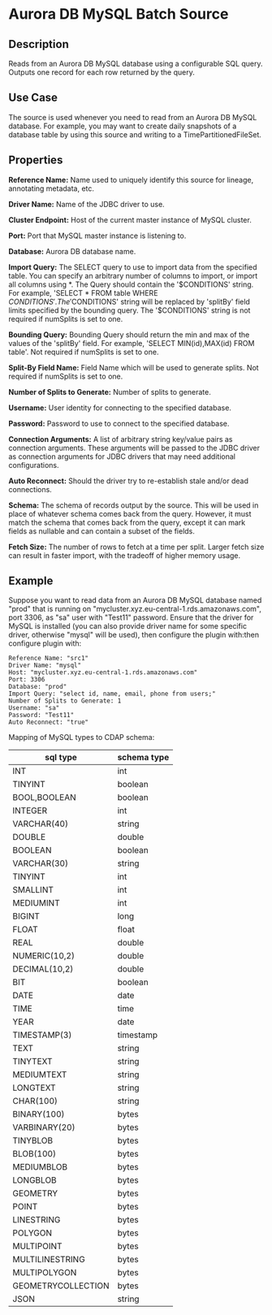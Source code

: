# Aurora DB MySQL Batch Source


Description
-----------
Reads from an Aurora DB MySQL database using a configurable SQL query.
Outputs one record for each row returned by the query.


Use Case
--------
The source is used whenever you need to read from an Aurora DB MySQL database. For example, you may want
to create daily snapshots of a database table by using this source and writing to
a TimePartitionedFileSet.


Properties
----------
**Reference Name:** Name used to uniquely identify this source for lineage, annotating metadata, etc.

**Driver Name:** Name of the JDBC driver to use.

**Cluster Endpoint:** Host of the current master instance of MySQL cluster.

**Port:** Port that MySQL master instance is listening to.

**Database:** Aurora DB database name.

**Import Query:** The SELECT query to use to import data from the specified table.
You can specify an arbitrary number of columns to import, or import all columns using \*. The Query should
contain the '$CONDITIONS' string. For example, 'SELECT * FROM table WHERE $CONDITIONS'.
The '$CONDITIONS' string will be replaced by 'splitBy' field limits specified by the bounding query.
The '$CONDITIONS' string is not required if numSplits is set to one.

**Bounding Query:** Bounding Query should return the min and max of the values of the 'splitBy' field.
For example, 'SELECT MIN(id),MAX(id) FROM table'. Not required if numSplits is set to one.

**Split-By Field Name:** Field Name which will be used to generate splits. Not required if numSplits is set to one.

**Number of Splits to Generate:** Number of splits to generate.

**Username:** User identity for connecting to the specified database.

**Password:** Password to use to connect to the specified database.

**Connection Arguments:** A list of arbitrary string key/value pairs as connection arguments. These arguments
will be passed to the JDBC driver as connection arguments for JDBC drivers that may need additional configurations.

**Auto Reconnect:** Should the driver try to re-establish stale and/or dead connections.

**Schema:** The schema of records output by the source. This will be used in place of whatever schema comes
back from the query. However, it must match the schema that comes back from the query,
except it can mark fields as nullable and can contain a subset of the fields.

**Fetch Size:** The number of rows to fetch at a time per split. Larger fetch size can result in faster import, 
with the tradeoff of higher memory usage.

Example
------
Suppose you want to read data from an Aurora DB MySQL database named "prod" that is running on 
"mycluster.xyz.eu-central-1.rds.amazonaws.com", port 3306, as "sa" user with "Test11" password. 
Ensure that the driver for MySQL is installed (you can also provide driver name for some specific driver, 
otherwise "mysql" will be used), then configure the plugin with:then configure plugin with: 


```
Reference Name: "src1"
Driver Name: "mysql"
Host: "mycluster.xyz.eu-central-1.rds.amazonaws.com"
Port: 3306
Database: "prod"
Import Query: "select id, name, email, phone from users;"
Number of Splits to Generate: 1
Username: "sa"
Password: "Test11"
Auto Reconnect: "true"
```  

Mapping of MySQL types to CDAP schema:

| sql type           | schema type  |
| ------------------ | ------------ |
| INT                | int          |
| TINYINT            | boolean      |
| BOOL,BOOLEAN       | boolean      |
| INTEGER            | int          |
| VARCHAR(40)        | string       |
| DOUBLE             | double       |
| BOOLEAN            | boolean      |
| VARCHAR(30)        | string       |
| TINYINT            | int          |
| SMALLINT           | int          |
| MEDIUMINT          | int          |
| BIGINT             | long         |
| FLOAT              | float        |
| REAL               | double       |
| NUMERIC(10,2)      | double       |
| DECIMAL(10,2)      | double       |
| BIT                | boolean      | 
| DATE               | date         |
| TIME               | time         |
| YEAR               | date         |
| TIMESTAMP(3)       | timestamp    |
| TEXT               | string       |
| TINYTEXT           | string       |
| MEDIUMTEXT         | string       |
| LONGTEXT           | string       |
| CHAR(100)          | string       |
| BINARY(100)        | bytes        |
| VARBINARY(20)      | bytes        |
| TINYBLOB           | bytes        |
| BLOB(100)          | bytes        |
| MEDIUMBLOB         | bytes        |
| LONGBLOB           | bytes        |
| GEOMETRY           | bytes        |
| POINT              | bytes        |
| LINESTRING         | bytes        |
| POLYGON            | bytes        |
| MULTIPOINT         | bytes        |
| MULTILINESTRING    | bytes        |
| MULTIPOLYGON       | bytes        |
| GEOMETRYCOLLECTION | bytes        |
| JSON               | string       |
